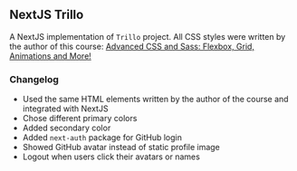 ## NextJS Trillo

A NextJS implementation of `Trillo` project. All CSS styles were written by the author of this course: [Advanced CSS and Sass: Flexbox, Grid, Animations and More!](https://www.udemy.com/course/advanced-css-and-sass/)

### Changelog

- Used the same HTML elements written by the author of the course and integrated with NextJS
- Chose different primary colors
- Added secondary color
- Added `next-auth` package for GitHub login
- Showed GitHub avatar instead of static profile image
- Logout when users click their avatars or names
